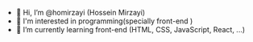 - 👋 Hi, I’m @homirzayi (Hossein Mirzayi)
- 👀 I'm interested in programming(specially front-end ) 
- 🌱 I’m currently learning front-end (HTML, CSS, JavaScript, React, ...)

<!---
homirzayi/homirzayi is a ✨ special ✨ repository because its `README.md` (this file) appears on your GitHub profile.
You can click the Preview link to take a look at your changes.
--->
